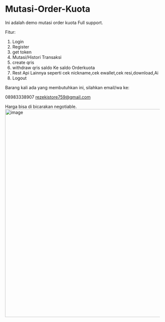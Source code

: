 # Mutasi-Order-Kuota
 Ini adalah demo mutasi order kuota
Full support. 

Fitur:

1. Login
2. Register
3. get token
4. Mutasi/Histori Transaksi
5. create qris
6. withdraw qris saldo Ke saldo Orderkuota
7. Rest Api Lainnya seperti cek nickname,cek ewallet,cek resi,download,Ai
8. Logout

Barang kali ada yang membutuhkan ini, silahkan email/wa ke:

08983338907
rezekistore759@gmail.com

Harga bisa di bicarakan negotiable.
<img width="1361" height="679" alt="image" src="https://github.com/user-attachments/assets/a46e5a4c-eaff-41e9-b8a1-331a007f3f9a" />
